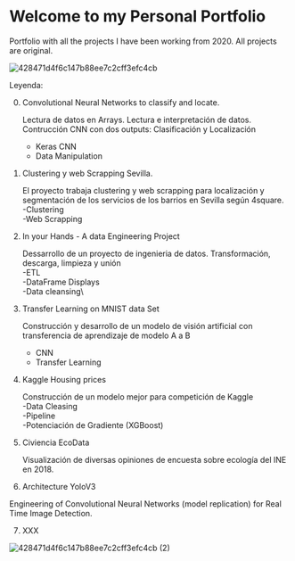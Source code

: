 
# Welcome to my Personal Portfolio
Portfolio with all the projects I have been working from 2020.
All projects are original.

![428471d4f6c147b88ee7c2cff3efc4cb](https://user-images.githubusercontent.com/76842771/119686522-b3e43e00-be46-11eb-8273-a43ca7ae5267.jpg)


Leyenda:

0. Convolutional Neural Networks to classify and locate.

   Lectura de datos en Arrays. Lectura e interpretación de datos. Contrucción CNN con dos outputs: Clasificación y Localización
   - Keras CNN
   - Data Manipulation

1. Clustering y web Scrapping Sevilla.

   El proyecto trabaja clustering y web scrapping para localización y segmentación de los servicios de los barrios en Sevilla según 4square. \
   -Clustering \
   -Web Scrapping 

2. In your Hands - A data Engineering Project
   
   Dessarrollo de un proyecto de ingenieria de datos. Transformación, descarga, limpieza y unión \
   -ETL \
   -DataFrame Displays\
   -Data cleansing\

 
3. Transfer Learning on MNIST data Set

   Construcción y desarrollo de un modelo de visión artificial con transferencia de aprendizaje de modelo A a B
   - CNN
   - Transfer Learning
 

4. Kaggle Housing prices
 
   Construcción de un modelo mejor para competición de Kaggle\
   -Data Cleasing\
   -Pipeline\
   -Potenciación de Gradiente (XGBoost)
 
5. Civiencia EcoData

   Visualización de diversas opiniones de encuesta sobre ecología del INE en 2018.
 

 6. Architecture YoloV3

   Engineering of Convolutional Neural Networks (model replication) for Real Time Image Detection.
   
 7. XXX


![428471d4f6c147b88ee7c2cff3efc4cb (2)](https://user-images.githubusercontent.com/76842771/119687151-4258bf80-be47-11eb-85f3-080328e22ecf.jpg)

   






